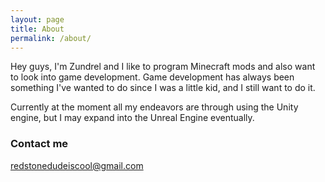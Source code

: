 ```yaml
---
layout: page
title: About
permalink: /about/
---
```


Hey guys, I'm Zundrel and I like to program Minecraft mods and also want to look into game development.
Game development has always been something I've wanted to do since I was a little kid, and I still want to do it.

Currently at the moment all my endeavors are through using the Unity engine, but I may expand into the Unreal Engine eventually.

### Contact me

[redstonedudeiscool@gmail.com](mailto:redstonedudeiscool@gmail)